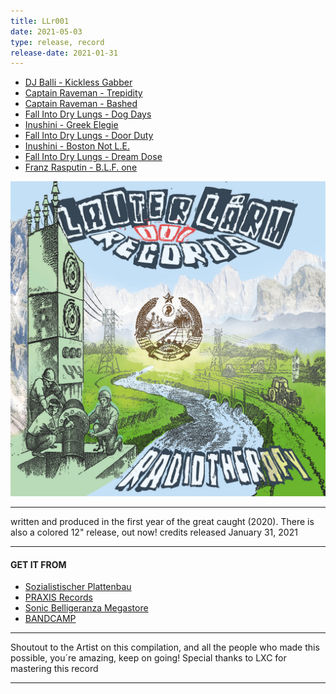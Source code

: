 ```yaml
---
title: LLr001
date: 2021-05-03
type: release, record
release-date: 2021-01-31
---
```



- [DJ Balli - Kickless Gabber](https://lauterlaerm.bandcamp.com/track/kickless-gabber)
- [Captain Raveman - Trepidity](https://lauterlaerm.bandcamp.com/track/trepidity)
- [Captain Raveman - Bashed](https://lauterlaerm.bandcamp.com/track/bashed)
- [Fall Into Dry Lungs - Dog Days](https://lauterlaerm.bandcamp.com/track/dog-days)
- [Inushini - Greek Elegie](https://lauterlaerm.bandcamp.com/track/-greek-elegie)
- [Fall Into Dry Lungs - Door Duty](https://lauterlaerm.bandcamp.com/track/door-duty)
- [Inushini - Boston Not L.E.](https://lauterlaerm.bandcamp.com/track/boston-not-l-e)
- [Fall Into Dry Lungs - Dream Dose](https://lauterlaerm.bandcamp.com/track/dream-dose)
- [Franz Rasputin - B.L.F. one](https://lauterlaerm.bandcamp.com/track/b-l-f-one)

![LAUT001](LAUT001.jpg)

---

written and produced in the first year of the great caught (2020). There is also a colored 12" release, out now!
credits
released January 31, 2021

---

#### GET IT FROM

- [Sozialistischer Plattenbau](https://sozialistischer-plattenbau.org/catalog/product_info.php?products_id=2408&osCsid=f4fead626e1814882c004654121b41db)
- [PRAXIS Records](https://praxis-records.net/shop/vinyl/breakcore/9339/v/a-radiotherapy)
- [Sonic Belligeranza Megastore](https://sonicbelligeranza.com/megastore)
- [BANDCAMP](https://lauterlaerm.bandcamp.com/album/radiotherapy)

---

Shoutout to the Artist on this compilation, and all the people who made this possible, you´re amazing, keep on going! Special thanks to LXC for mastering this record

---

